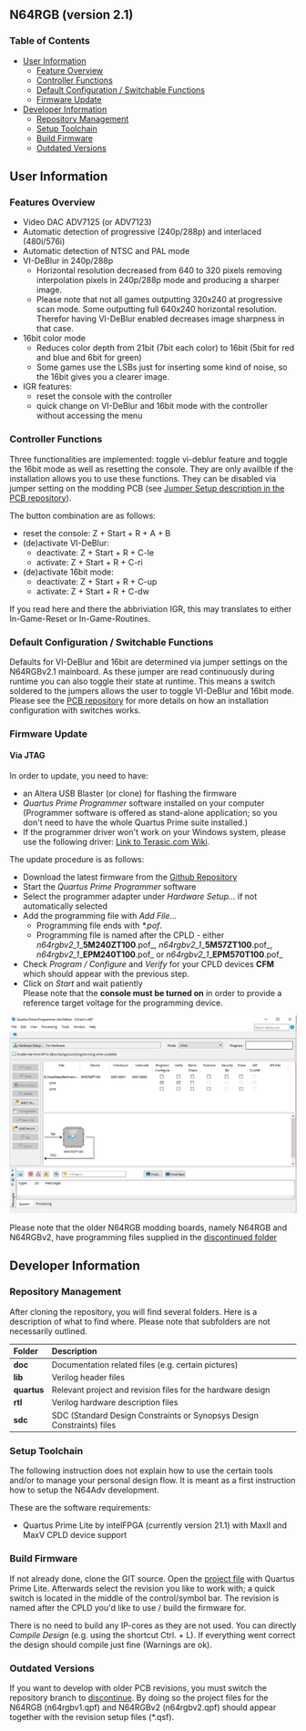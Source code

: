 N64RGB (version 2.1)
---

### Table of Contents

- [User Information](https://github.com/borti4938/n64rgb_fw#user-information)
  - [Feature Overview](https://github.com/borti4938/n64rgb_fw#feature-overview)
  - [Controller Functions](https://github.com/borti4938/n64rgb_fw#controller-functions)
  - [Default Configuration / Switchable Functions](https://github.com/borti4938/n64rgb_fw#default-configuration--switchable-functions)
  - [Firmware Update](https://github.com/borti4938/n64rgb_fw#firmware-update)
- [Developer Information](https://github.com/borti4938/n64rgb_fw#developer-information)
  - [Repository Management](https://github.com/borti4938/n64rgb_fw#repository-management)
  - [Setup Toolchain](https://github.com/borti4938/n64rgb_fw#setup-toolchain)
  - [Build Firmware](https://github.com/borti4938/n64rgb_fw#build-firmware)
  - [Outdated Versions](https://github.com/borti4938/n64rgb_fw#outdated-versions)


## User Information

### Features Overview

- Video DAC ADV7125 (or ADV7123)
- Automatic detection of progressive (240p/288p) and interlaced (480i/576i)
- Automatic detection of NTSC and PAL mode
- VI-DeBlur in 240p/288p
  - Horizontal resolution decreased from 640 to 320 pixels removing interpolation pixels in 240p/288p mode and producing a sharper image.
  - Please note that not all games outputting 320x240 at progressive scan mode.
    Some outputting full 640x240 horizontal resolution.
    Therefor having VI-DeBlur enabled decreases image sharpness in that case.
- 16bit color mode
  - Reduces color depth from 21bit (7bit each color) to 16bit (5bit for red and blue and 6bit for green)
  - Some games use the LSBs just for inserting some kind of noise, so the 16bit gives you a clearer image.
- IGR features:
  - reset the console with the controller
  - quick change on VI-DeBlur and 16bit mode with the controller without accessing the menu


### Controller Functions

Three functionalities are implemented: toggle vi-deblur feature and toggle the 16bit mode as well as resetting the console.
They are only availble if the installation allows you to use these functions.
They can be disabled via jumper setting on the modding PCB (see [Jumper Setup description in the PCB repository](https://github.com/borti4938/n64rgb_pcb#jumper-setup)).

The button combination are as follows:
- reset the console: Z + Start + R + A + B
- (de)activate VI-DeBlur:
  - deactivate: Z + Start + R + C-le
  - activate: Z + Start + R + C-ri
- (de)activate 16bit mode:
  - deactivate: Z + Start + R + C-up
  - activate: Z + Start + R + C-dw

If you read here and there the abbriviation IGR, this may translates to either In-Game-Reset or In-Game-Routines.


### Default Configuration / Switchable Functions

Defaults for VI-DeBlur and 16bit are determined via jumper settings on the N64RGBv2.1 mainboard.
As these jumper are read continuously during runtime you can also toggle their state at runtime.
This means a switch soldered to the jumpers allows the user to toggle VI-DeBlur and 16bit mode.
Please see the [PCB repository](https://github.com/borti4938/n64rgb_pcb) for more details on how an installation configuration with switches works.

### Firmware Update

#### Via JTAG

In order to update, you need to have:

- an Altera USB Blaster (or clone) for flashing the firmware
- _Quartus Prime Programmer_ software installed on your computer  
(Programmer software is offered as stand-alone application; so you don't need to have the whole Quartus Prime suite installed.)
- If the programmer driver won't work on your Windows system, please use the following driver: [Link to Terasic.com Wiki](https://www.terasic.com.tw/wiki/Altera_USB_Blaster_Driver_Installation_Instructions).

The update procedure is as follows:
- Download the latest firmware from the [Github Repository](https://github.com/borti4938/n64rgb_fw)
- Start the _Quartus Prime Programmer_ software
- Select the programmer adapter under _Hardware Setup..._ if not automatically selected
- Add the programming file with _Add File..._  
  - Programming file ends with _\*.pof_.
  - Programming file is named after the CPLD - either _n64rgbv2_1_\_**5M240ZT100**.pof_, _n64rgbv2_1_\_**5M57ZT100**.pof_, _n64rgbv2_1_\_**EPM240T100**.pof_ or _n64rgbv2_1_\_**EPM570T100**.pof_
- Check _Program / Configure_ and _Verify_ for your CPLD devices **CFM** which should appear with the previous step.
- Click on _Start_ and wait patiently  
Please note that the **console must be turned on** in order to provide a reference target voltage for the programming device.

![](./doc/img/jtag_update.jpg)

Please note that the older N64RGB modding boards, namely N64RGB and N64RGBv2, have programming files supplied in the [discontinued folder](quartus/output_files/discontinued)

## Developer Information

### Repository Management

After cloning the repository, you will find several folders.
Here is a description of what to find where.
Please note that subfolders are not necessarily outlined.

| Folder | Description |
|:-------|:------------|
| **doc** | Documentation related files (e.g. certain pictures) |
| **lib** | Verilog header files |
| **quartus** | Relevant project and revision files for the hardware design |
| **rtl** | Verilog hardware description files |
| **sdc** | SDC (Standard Design Constraints or Synopsys Design Constraints) files |


### Setup Toolchain

The following instruction does not explain how to use the certain tools and/or to manage your personal design flow.
It is meant as a first instruction how to setup the N64Adv development.

These are the software requirements:
- Quartus Prime Lite by intelFPGA (currently version 21.1) with MaxII and MaxV CPLD device support


### Build Firmware

If not already done, clone the GIT source.
Open the [project file](./quartus/n64rgbv2_1.qpf) with Quartus Prime Lite.
Afterwards select the revision you like to work with; a quick switch is located in the middle of the control/symbol bar.
The revision is named after the CPLD you'd like to use / build the firmware for.

There is no need to build any IP-cores as they are not used.
You can directly _Compile Design_ (e.g. using the shortcut Ctrl. + L).
If everything went correct the design should compile just fine (Warnings are ok).

### Outdated Versions

If you want to develop with older PCB revisions, you must switch the repository branch to [discontinue](https://github.com/borti4938/n64rgb_fw/tree/discontinue).
By doing so the project files for the N64RGB (n64rgbv1.qpf) and N64RGBv2 (n64rgbv2.qpf) should appear together with the revision setup files (\*.qsf).
